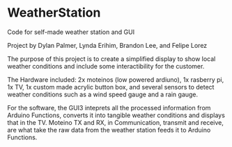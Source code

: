 # WeatherStation
Code  for self-made weather station and GUI

Project by Dylan Palmer, Lynda Erihim, Brandon Lee, and Felipe Lorez

The purpose of this project is to create a simplified display to show local weather conditions and include some interactibility for the customer.

The Hardware included: 2x moteinos (low powered ardiuno), 1x rasberry pi, 1x TV, 1x custom made acrylic button box, 
and several sensors to detect weather conditions such as a wind speed gauge and a rain gauge.

For the software, the GUI3 inteprets all the processed information from Arduino Functions, converts it into tangible weather conditions and displays that in the TV. Moteino TX and RX, in Communication,
transmit and receive, are what take the raw data from the weather station feeds it to Arduino Functions.
